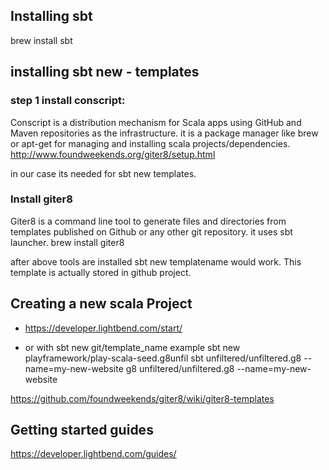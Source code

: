 ## Installing sbt
brew install sbt

## installing sbt new - templates

### step 1 install conscript:

Conscript is a distribution mechanism for Scala apps using GitHub and Maven repositories as the infrastructure. it is a package manager like brew or apt-get for managing and installing scala projects/dependencies.
http://www.foundweekends.org/giter8/setup.html

in our case its needed for sbt new templates.

### Install giter8
Giter8 is a command line tool to generate files and directories from templates published on Github or any other git repository. it uses sbt launcher.
brew install giter8


after above tools are installed sbt new templatename would work. This template is actually stored in github project.

## Creating a new scala Project

 - https://developer.lightbend.com/start/

 - or with sbt new git/template_name
   example 
    sbt new playframework/play-scala-seed.g8unfil
    sbt unfiltered/unfiltered.g8 --name=my-new-website
    g8 unfiltered/unfiltered.g8 --name=my-new-website
    
https://github.com/foundweekends/giter8/wiki/giter8-templates

## Getting started guides
https://developer.lightbend.com/guides/